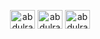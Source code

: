 
<p align="center">
<a href="https://dev.to/abdulrahmanhossam" target="blank"><img align="center" src="https://raw.githubusercontent.com/rahuldkjain/github-profile-readme-generator/master/src/images/icons/Social/devto.svg" alt="abdulrahmanhossam" height="30" width="40" /></a>
<a href="https://linkedin.com/in/abdulrahman-hossam-0ba758285" target="blank"><img align="center" src="https://raw.githubusercontent.com/rahuldkjain/github-profile-readme-generator/master/src/images/icons/Social/linked-in-alt.svg" alt="abdulrahman-hossam-0ba758285" height="30" width="40" /></a>
<a href="https://codeforces.com/profile/abdulrahman2hossam" target="blank"><img align="center" src="https://raw.githubusercontent.com/rahuldkjain/github-profile-readme-generator/master/src/images/icons/Social/codeforces.svg" alt="abdulrahman2hossam" height="30" width="40" /></a>
</p>


